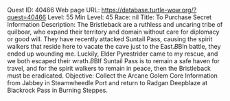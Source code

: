 Quest ID: 40466
Web page URL: https://database.turtle-wow.org/?quest=40466
Level: 55
Min Level: 45
Race: nil
Title: To Purchase Secret Information
Description: The Bristleback are a ruthless and uncaring tribe of quilboar, who expand their territory and domain without care for diplomacy or good will. They have recently attacked Suntail Pass, causing the spirit walkers that reside here to vacate the cave just to the East.$B$BIn battle, they ended up wounding me. Luckily, Elder Pyrestrider came to my rescue, and we both escaped their wrath.$B$BIf Suntail Pass is to remain a safe haven for travel, and for the spirit walkers to remain in peace, then the Bristleback must be eradicated.
Objective: Collect the Arcane Golem Core Information from Jabbey in Steamwheedle Port and return to Radgan Deepblaze at Blackrock Pass in Burning Steppes.
